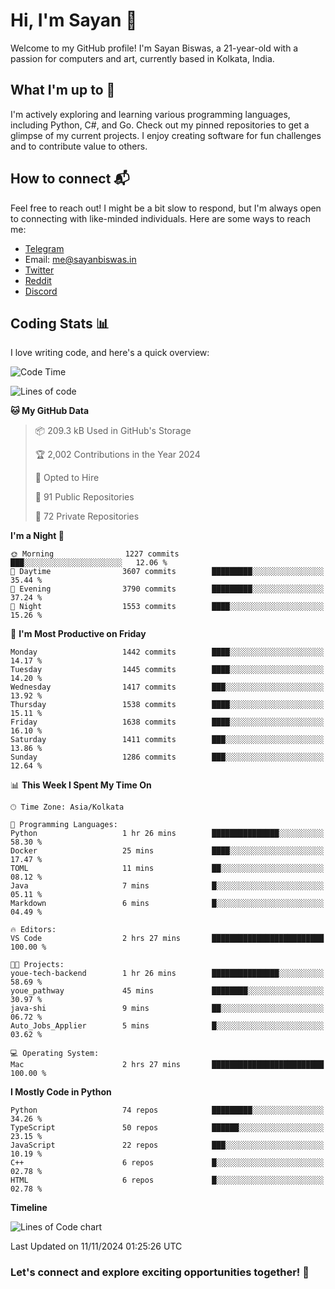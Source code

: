 # Hi, I'm Sayan 👋

Welcome to my GitHub profile! I'm Sayan Biswas, a 21-year-old with a passion for computers and art, currently based in Kolkata, India.

## What I'm up to 🚀

I'm actively exploring and learning various programming languages, including Python, C#, and Go. Check out my pinned repositories to get a glimpse of my current projects. I enjoy creating software for fun challenges and to contribute value to others.

## How to connect 📬

Feel free to reach out! I might be a bit slow to respond, but I'm always open to connecting with like-minded individuals. Here are some ways to reach me:

- [Telegram](https://t.me/dank_as_fuck)
- Email: [me@sayanbiswas.in](mailto:me@sayanbiswas.in)
- [Twitter](https://twitter.com/TheDankDel)
- [Reddit](https://www.reddit.com/user/dank_as_fuck_/)
- [Discord](https://discordapp.com/users/506536929152466945)

## Coding Stats 📊

I love writing code, and here's a quick overview:

<!--START_SECTION:waka-->
![Code Time](http://img.shields.io/badge/Code%20Time-1%2C909%20hrs%2019%20mins-blue)

![Lines of code](https://img.shields.io/badge/From%20Hello%20World%20I%27ve%20Written-6.2%20million%20lines%20of%20code-blue)

**🐱 My GitHub Data** 

> 📦 209.3 kB Used in GitHub's Storage 
 > 
> 🏆 2,002 Contributions in the Year 2024
 > 
> 💼 Opted to Hire
 > 
> 📜 91 Public Repositories 
 > 
> 🔑 72 Private Repositories 
 > 
**I'm a Night 🦉** 

```text
🌞 Morning                1227 commits        ███░░░░░░░░░░░░░░░░░░░░░░   12.06 % 
🌆 Daytime                3607 commits        █████████░░░░░░░░░░░░░░░░   35.44 % 
🌃 Evening                3790 commits        █████████░░░░░░░░░░░░░░░░   37.24 % 
🌙 Night                  1553 commits        ████░░░░░░░░░░░░░░░░░░░░░   15.26 % 
```
📅 **I'm Most Productive on Friday** 

```text
Monday                   1442 commits        ████░░░░░░░░░░░░░░░░░░░░░   14.17 % 
Tuesday                  1445 commits        ████░░░░░░░░░░░░░░░░░░░░░   14.20 % 
Wednesday                1417 commits        ███░░░░░░░░░░░░░░░░░░░░░░   13.92 % 
Thursday                 1538 commits        ████░░░░░░░░░░░░░░░░░░░░░   15.11 % 
Friday                   1638 commits        ████░░░░░░░░░░░░░░░░░░░░░   16.10 % 
Saturday                 1411 commits        ███░░░░░░░░░░░░░░░░░░░░░░   13.86 % 
Sunday                   1286 commits        ███░░░░░░░░░░░░░░░░░░░░░░   12.64 % 
```


📊 **This Week I Spent My Time On** 

```text
🕑︎ Time Zone: Asia/Kolkata

💬 Programming Languages: 
Python                   1 hr 26 mins        ███████████████░░░░░░░░░░   58.30 % 
Docker                   25 mins             ████░░░░░░░░░░░░░░░░░░░░░   17.47 % 
TOML                     11 mins             ██░░░░░░░░░░░░░░░░░░░░░░░   08.12 % 
Java                     7 mins              █░░░░░░░░░░░░░░░░░░░░░░░░   05.11 % 
Markdown                 6 mins              █░░░░░░░░░░░░░░░░░░░░░░░░   04.49 % 

🔥 Editors: 
VS Code                  2 hrs 27 mins       █████████████████████████   100.00 % 

🐱‍💻 Projects: 
youe-tech-backend        1 hr 26 mins        ███████████████░░░░░░░░░░   58.69 % 
youe_pathway             45 mins             ████████░░░░░░░░░░░░░░░░░   30.97 % 
java-shi                 9 mins              ██░░░░░░░░░░░░░░░░░░░░░░░   06.72 % 
Auto_Jobs_Applier        5 mins              █░░░░░░░░░░░░░░░░░░░░░░░░   03.62 % 

💻 Operating System: 
Mac                      2 hrs 27 mins       █████████████████████████   100.00 % 
```

**I Mostly Code in Python** 

```text
Python                   74 repos            █████████░░░░░░░░░░░░░░░░   34.26 % 
TypeScript               50 repos            ██████░░░░░░░░░░░░░░░░░░░   23.15 % 
JavaScript               22 repos            ███░░░░░░░░░░░░░░░░░░░░░░   10.19 % 
C++                      6 repos             █░░░░░░░░░░░░░░░░░░░░░░░░   02.78 % 
HTML                     6 repos             █░░░░░░░░░░░░░░░░░░░░░░░░   02.78 % 
```



**Timeline**

![Lines of Code chart](https://raw.githubusercontent.com/Dank-del/Dank-del/main/assets/bar_graph.png)


 Last Updated on 11/11/2024 01:25:26 UTC
<!--END_SECTION:waka-->

### Let's connect and explore exciting opportunities together! 🚀
